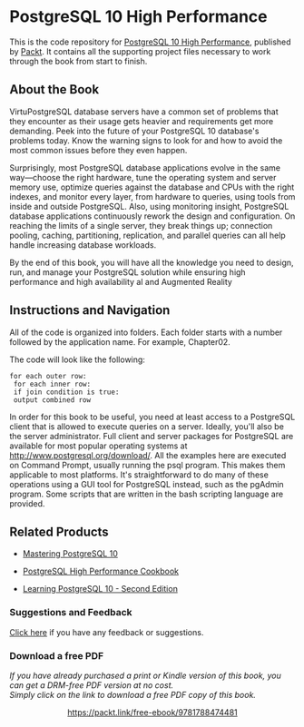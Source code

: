 # PostgreSQL 10 High Performance
This is the code repository for [PostgreSQL 10 High Performance](https://www.packtpub.com/big-data-and-business-intelligence/postgresql-10-high-performance?utm_source=github&utm_medium=repository&utm_campaign=9781788474481), published by [Packt](https://www.packtpub.com/?utm_source=github). It contains all the supporting project files necessary to work through the book from start to finish.
## About the Book
VirtuPostgreSQL database servers have a common set of problems that they encounter as their usage gets heavier and requirements get more demanding. Peek into the future of your PostgreSQL 10 database's problems today. Know the warning signs to look for and how to avoid the most common issues before they even happen.

Surprisingly, most PostgreSQL database applications evolve in the same way—choose the right hardware, tune the operating system and server memory use, optimize queries against the database and CPUs with the right indexes, and monitor every layer, from hardware to queries, using tools from inside and outside PostgreSQL. Also, using monitoring insight, PostgreSQL database applications continuously rework the design and configuration. On reaching the limits of a single server, they break things up; connection pooling, caching, partitioning, replication, and parallel queries can all help handle increasing database workloads.

By the end of this book, you will have all the knowledge you need to design, run, and manage your PostgreSQL solution while ensuring high performance and high availability
al and Augmented Reality 
## Instructions and Navigation
All of the code is organized into folders. Each folder starts with a number followed by the application name. For example, Chapter02.



The code will look like the following:
```
for each outer row:
 for each inner row:
 if join condition is true:
 output combined row
```

In order for this book to be useful, you need at least access to a PostgreSQL client that is
allowed to execute queries on a server. Ideally, you'll also be the server administrator. Full
client and server packages for PostgreSQL are available for most popular operating systems
at http://www.postgresql.org/download/. All the examples here are executed on
Command Prompt, usually running the psql program. This makes them applicable to most
platforms. It's straightforward to do many of these operations using a GUI tool for
PostgreSQL instead, such as the pgAdmin program. Some scripts that are written in the
bash scripting language are provided.

## Related Products
* [Mastering PostgreSQL 10](https://www.packtpub.com/big-data-and-business-intelligence/postgresql-high-performance-cookbook?utm_source=github&utm_medium=repository&utm_campaign=9781785284335)

* [PostgreSQL High Performance Cookbook](https://www.packtpub.com/big-data-and-business-intelligence/postgresql-high-performance-cookbook?utm_source=github&utm_medium=repository&utm_campaign=9781785284335)

* [Learning PostgreSQL 10 - Second Edition](https://www.packtpub.com/big-data-and-business-intelligence/learning-postgresql-10-second-edition?utm_source=github&utm_medium=repository&utm_campaign=9781788392013)

### Suggestions and Feedback
[Click here](https://docs.google.com/forms/d/e/1FAIpQLSe5qwunkGf6PUvzPirPDtuy1Du5Rlzew23UBp2S-P3wB-GcwQ/viewform) if you have any feedback or suggestions.
### Download a free PDF

 <i>If you have already purchased a print or Kindle version of this book, you can get a DRM-free PDF version at no cost.<br>Simply click on the link to download a free PDF copy of this book.</i>
<p align="center"> <a href="https://packt.link/free-ebook/9781788474481">https://packt.link/free-ebook/9781788474481 </a> </p>